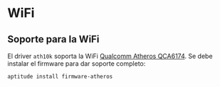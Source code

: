 # WiFi

## Soporte para la WiFi

El driver ```ath10k``` soporta la WiFi [Qualcomm Atheros QCA6174](https://wiki.gentoo.org/wiki/Qualcomm_Atheros_QCA6174). Se debe instalar el firmware para dar soporte completo:

```
aptitude install firmware-atheros
```
